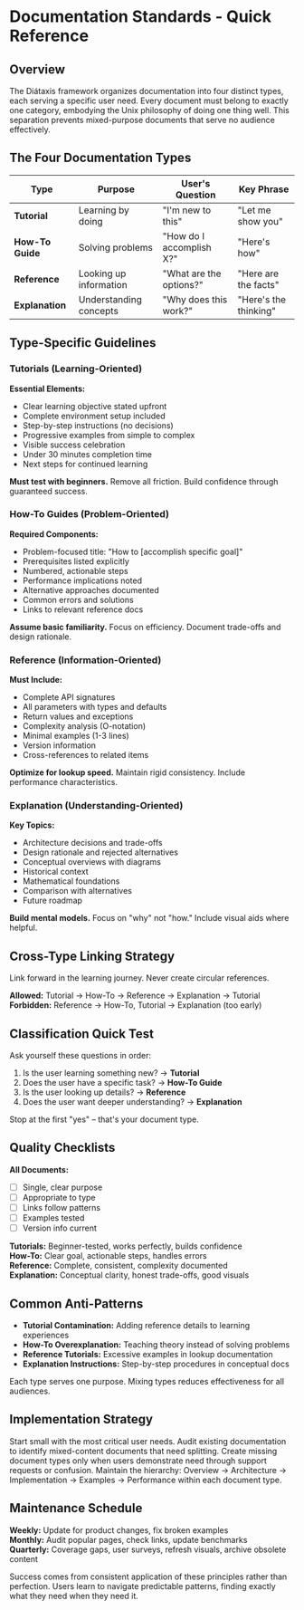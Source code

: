 # Documentation Standards - Quick Reference

## Overview

The Diátaxis framework organizes documentation into four distinct types, each serving a specific user need. Every document must belong to exactly one category, embodying the Unix philosophy of doing one thing well. This separation prevents mixed-purpose documents that serve no audience effectively.

## The Four Documentation Types

| Type | Purpose | User's Question | Key Phrase |
|------|---------|-----------------|------------|
| **Tutorial** | Learning by doing | "I'm new to this" | "Let me show you" |
| **How-To Guide** | Solving problems | "How do I accomplish X?" | "Here's how" |
| **Reference** | Looking up information | "What are the options?" | "Here are the facts" |
| **Explanation** | Understanding concepts | "Why does this work?" | "Here's the thinking" |

## Type-Specific Guidelines

### Tutorials (Learning-Oriented)

**Essential Elements:**

- Clear learning objective stated upfront
- Complete environment setup included
- Step-by-step instructions (no decisions)
- Progressive examples from simple to complex
- Visible success celebration
- Under 30 minutes completion time
- Next steps for continued learning

**Must test with beginners.** Remove all friction. Build confidence through guaranteed success.

### How-To Guides (Problem-Oriented)

**Required Components:**

- Problem-focused title: "How to [accomplish specific goal]"
- Prerequisites listed explicitly
- Numbered, actionable steps
- Performance implications noted
- Alternative approaches documented
- Common errors and solutions
- Links to relevant reference docs

**Assume basic familiarity.** Focus on efficiency. Document trade-offs and design rationale.

### Reference (Information-Oriented)

**Must Include:**

- Complete API signatures
- All parameters with types and defaults
- Return values and exceptions
- Complexity analysis (O-notation)
- Minimal examples (1-3 lines)
- Version information
- Cross-references to related items

**Optimize for lookup speed.** Maintain rigid consistency. Include performance characteristics.

### Explanation (Understanding-Oriented)

**Key Topics:**

- Architecture decisions and trade-offs
- Design rationale and rejected alternatives
- Conceptual overviews with diagrams
- Historical context
- Mathematical foundations
- Comparison with alternatives
- Future roadmap

**Build mental models.** Focus on "why" not "how." Include visual aids where helpful.

## Cross-Type Linking Strategy

Link forward in the learning journey. Never create circular references.

**Allowed:** Tutorial → How-To → Reference → Explanation → Tutorial  
**Forbidden:** Reference → How-To, Tutorial → Explanation (too early)

## Classification Quick Test

Ask yourself these questions in order:

1. Is the user learning something new? → **Tutorial**
2. Does the user have a specific task? → **How-To Guide**
3. Is the user looking up details? → **Reference**
4. Does the user want deeper understanding? → **Explanation**

Stop at the first "yes" – that's your document type.

## Quality Checklists

**All Documents:**

- [ ] Single, clear purpose
- [ ] Appropriate to type
- [ ] Links follow patterns
- [ ] Examples tested
- [ ] Version info current

**Tutorials:** Beginner-tested, works perfectly, builds confidence  
**How-To:** Clear goal, actionable steps, handles errors  
**Reference:** Complete, consistent, complexity documented  
**Explanation:** Conceptual clarity, honest trade-offs, good visuals

## Common Anti-Patterns

- **Tutorial Contamination:** Adding reference details to learning experiences
- **How-To Overexplanation:** Teaching theory instead of solving problems
- **Reference Tutorials:** Excessive examples in lookup documentation
- **Explanation Instructions:** Step-by-step procedures in conceptual docs

Each type serves one purpose. Mixing types reduces effectiveness for all audiences.

## Implementation Strategy

Start small with the most critical user needs. Audit existing documentation to identify mixed-content documents that need splitting. Create missing document types only when users demonstrate need through support requests or confusion. Maintain the hierarchy: Overview → Architecture → Implementation → Examples → Performance within each document type.

## Maintenance Schedule

**Weekly:** Update for product changes, fix broken examples  
**Monthly:** Audit popular pages, check links, update benchmarks  
**Quarterly:** Coverage gaps, user surveys, refresh visuals, archive obsolete content

Success comes from consistent application of these principles rather than perfection. Users learn to navigate predictable patterns, finding exactly what they need when they need it.
